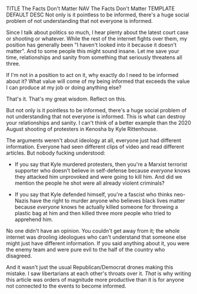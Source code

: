 TITLE The Facts Don't Matter
NAV The Facts Don't Matter
TEMPLATE DEFAULT
DESC Not only is it pointless to be informed, there's a huge social problem of not understanding that not everyone is informed.

Since I talk about politics so much, I hear plenty about the latest court case or shooting or whatever. While the rest of the internet fights over them, my position has generally been "I haven't looked into it because it doesn't matter". And to some people this might sound insane. Let me save your time, relationships and sanity from something that seriously threatens all three.

If I'm not in a position to act on it, why exactly do I need to be informed about it? What value will come of my being informed that exceeds the value I can produce at my job or doing anything else?

That's it. That's my great wisdom. Reflect on this.

But not only is it pointless to be informed, there's a huge social problem of not understanding that not everyone is informed. This is what can destroy your relationships and sanity. I can't think of a better example than the 2020 August shooting of protesters in Kenosha by Kyle Rittenhouse.

The arguments weren't about ideology at all, everyone just had different information. Everyone had seen different clips of video and read different articles. But nobody fucking understood:

* If you say that Kyle murdered protesters, then you're a Marxist terrorist supporter who doesn't believe in self-defense because *everyone* knows they attacked him unprovoked and were going to kill him. And did we mention the people he shot were all already violent criminals?

* If you say that Kyle defended himself, you're a fascist who thinks neo-Nazis have the right to murder anyone who believes black lives matter because *everyone* knows he actually killed someone for throwing a plastic bag at him and then killed three more people who tried to apprehend him.

No one didn't have an opinion. You couldn't get away from it; the whole internet was drooling ideologues who can't understand that someone else might just have different information. If you said anything about it, you were the enemy team and were pure evil to the half of the country who disagreed.

And it wasn't just the usual Republican/Democrat drones making this mistake. I saw libertarians at each other's throats over it. *That* is why writing this article was orders of magnitude more productive than it is for anyone not connected to the events to become informed.
